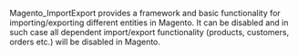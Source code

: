 Magento_ImportExport provides a framework and basic functionality for importing/exporting different entities in Magento.
It can be disabled and in such case all dependent import/export functionality (products, customers, orders etc.) will be disabled in Magento.
